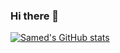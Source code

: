 ### Hi there 👋

[![Samed's GitHub stats](https://github-readme-stats.vercel.app/api?username=samedskulj)](https://github.com/anuraghazra/github-readme-stats)

